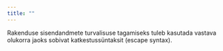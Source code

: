 ```yaml
---
title: ""
---
```

Rakenduse sisendandmete turvalisuse tagamiseks tuleb kasutada vastava olukorra
jaoks sobivat katkestussüntaksit (escape syntax).

